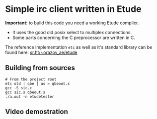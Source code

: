 # Simple irc client written in Etude

**Important:** to build this code you need a working Etude compiler.

- It uses the good old posix select to multiplex connections.
- Some parts concerning the C preprocessor are written in C.

The reference implementation `etc` as well as it's standard library can be
found here: [sr.ht/~orazov_ae/etude](https://git.sr.ht/~orazov_ae/etude)

## Building from sources

```
# From the project root
etc old | qbe | as > qbeout.s
gcc -S sic.c
gcc sic.s qbeout.s
./a.out -n etudetester
```

## Video demostration


